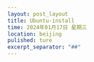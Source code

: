```yaml
---
layout: post_layout
title: Ubuntu-install
time: 2024年01月17日 星期三
location: beijing
pulished: ture
excerpt_separator: "##"
---
```



